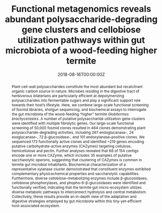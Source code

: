 ---
abstract: Plant cell-wall polysaccharides constitute the most abundant but recalcitrant organic carbon source in nature. Microbes residing in the digestive tract of herbivorous bilaterians are particularly efficient at depolymerizing polysaccharides into fermentable sugars and play a significant support role towards their host’s lifestyle. Here, we combine large-scale functional screening of fosmid libraries, shotgun sequencing, and biochemical assays to interrogate the gut microbiota of the wood-feeding “higher” termite _Globitermes brachycerastes_. A number of putative polysaccharide utilization gene clusters were identified with multiple fibrolytic genes. Our large-scale functional screening of 50,000 fosmid clones resulted in 464 clones demonstrating plant polysaccharide-degrading activities, including 267 endoglucanase-, 24 exoglucanase-, 72 β-glucosidase-, and 101 endoxylanase-positive clones. We sequenced 173 functionally active clones and identified ~219 genes encoding putative carbohydrate-active enzymes (CAZymes) targeting cellulose, hemicellulose and pectin. Further analyses revealed that 68 of 154 contigs encode one or more CAZyme, which includes 35 examples of putative saccharolytic operons, suggesting that clustering of CAZymes is common in termite gut microbial inhabitants. Biochemical characterization of a representative xylanase cluster demonstrated that constituent enzymes exhibited complementary physicochemical properties and saccharolytic capabilities. Furthermore, diverse cellobiose-metabolizing enzymes include β-glucosidases, cellobiose phosphorylases, and phopho-6-β-glucosidases were identified and functionally verified, indicating that the termite gut micro-ecosystem utilizes diverse metabolic pathways to interconnect hydrolysis and central metabolism. Collectively, these results provide an in-depth view of the adaptation and digestive strategies employed by gut microbiota within this tiny-yet-efficient host-associated ecosystem.
authors:
- Ning Liu
- Hongjie Li
- admin
- Lei Zhang
- Lin Cao
- Haokui Zhou
- Xuguo Zhou
- Zhihua Zhou
- Phillip B Pope
- Cameron R Currie
- Yongping Huang
- Qian Wang 
date: "2018-08-16T00:00:00Z"
doi: "10.1038/s41396-018-0255-1"
featured: false
image:
  caption: ""
  focal_point: ""
  preview_only: false
projects: []
publication: '*ISME Journal, 13*(1)'
publication_short: ""
publication_types:
- "2"
publishDate: "2018-08-16T00:00:00Z"
slides: ""
summary: Previously-undescribed carbohydrate-active gene clusters from the termite gut microbiome.
tags:
- 
title: Functional metagenomics reveals abundant polysaccharide-degrading gene clusters and cellobiose utilization pathways within gut microbiota of a wood-feeding higher termite
url_code: ""
url_dataset: ""
url_pdf: "files/Liu_ISME_2018.pdf"
url_poster: ""
url_project: ""
url_slides: ""
url_source: ""
url_video: ""
---